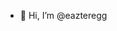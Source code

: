 - 👋 Hi, I’m @eazteregg

<!---
eazteregg/eazteregg is a ✨ special ✨ repository because its `README.md` (this file) appears on your GitHub profile.
You can click the Preview link to take a look at your changes.
--->
